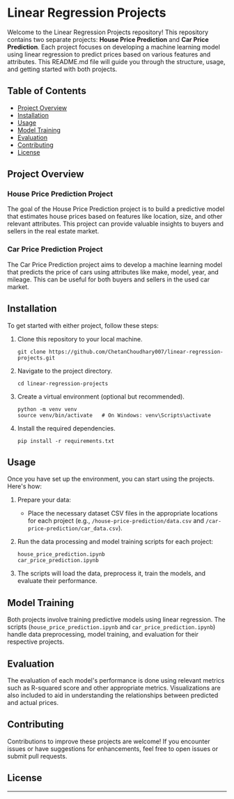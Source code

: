 # Linear Regression Projects

Welcome to the Linear Regression Projects repository! This repository contains two separate projects: **House Price Prediction** and **Car Price Prediction**. Each project focuses on developing a machine learning model using linear regression to predict prices based on various features and attributes. This README.md file will guide you through the structure, usage, and getting started with both projects.

## Table of Contents

- [Project Overview](#project-overview)
- [Installation](#installation)
- [Usage](#usage)
- [Model Training](#model-training)
- [Evaluation](#evaluation)
- [Contributing](#contributing)
- [License](#license)

## Project Overview

### House Price Prediction Project

The goal of the House Price Prediction project is to build a predictive model that estimates house prices based on features like location, size, and other relevant attributes. This project can provide valuable insights to buyers and sellers in the real estate market.

### Car Price Prediction Project

The Car Price Prediction project aims to develop a machine learning model that predicts the price of cars using attributes like make, model, year, and mileage. This can be useful for both buyers and sellers in the used car market.

## Installation

To get started with either project, follow these steps:

1. Clone this repository to your local machine.
   ```
   git clone https://github.com/ChetanChoudhary007/linear-regression-projects.git
   ```

2. Navigate to the project directory.
   ```
   cd linear-regression-projects
   ```

3. Create a virtual environment (optional but recommended).
   ```
   python -m venv venv
   source venv/bin/activate   # On Windows: venv\Scripts\activate
   ```

4. Install the required dependencies.
   ```
   pip install -r requirements.txt
   ```

## Usage

Once you have set up the environment, you can start using the projects. Here's how:

1. Prepare your data:
   - Place the necessary dataset CSV files in the appropriate locations for each project (e.g., `/house-price-prediction/data.csv` and `/car-price-prediction/car_data.csv`).

2. Run the data processing and model training scripts for each project:
   ```
   house_price_prediction.ipynb
   car_price_prediction.ipynb
   ```

3. The scripts will load the data, preprocess it, train the models, and evaluate their performance.

## Model Training

Both projects involve training predictive models using linear regression. The scripts (`house_price_prediction.ipynb` and `car_price_prediction.ipynb`) handle data preprocessing, model training, and evaluation for their respective projects.

## Evaluation

The evaluation of each model's performance is done using relevant metrics such as R-squared score and other appropriate metrics. Visualizations are also included to aid in understanding the relationships between predicted and actual prices.

## Contributing

Contributions to improve these projects are welcome! If you encounter issues or have suggestions for enhancements, feel free to open issues or submit pull requests.

## License

---
